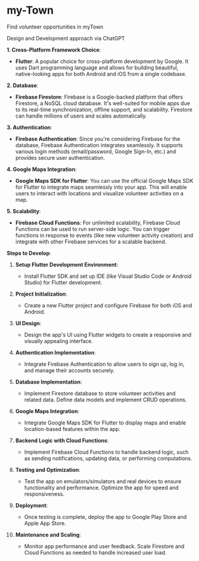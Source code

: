 # my-Town
Find volunteer opportunities in myTown

Design and Development approach via ChatGPT

**1. Cross-Platform Framework Choice**:
   - **Flutter**: A popular choice for cross-platform development by Google. It uses Dart programming language and allows for building beautiful, native-looking apps for both Android and iOS from a single codebase.

**2. Database**:
   - **Firebase Firestore**: Firebase is a Google-backed platform that offers Firestore, a NoSQL cloud database. It's well-suited for mobile apps due to its real-time synchronization, offline support, and scalability. Firestore can handle millions of users and scales automatically.

**3. Authentication**:
   - **Firebase Authentication**: Since you're considering Firebase for the database, Firebase Authentication integrates seamlessly. It supports various login methods (email/password, Google Sign-In, etc.) and provides secure user authentication.

**4. Google Maps Integration**:
   - **Google Maps SDK for Flutter**: You can use the official Google Maps SDK for Flutter to integrate maps seamlessly into your app. This will enable users to interact with locations and visualize volunteer activities on a map.

**5. Scalability**:
   - **Firebase Cloud Functions**: For unlimited scalability, Firebase Cloud Functions can be used to run server-side logic. You can trigger functions in response to events (like new volunteer activity creation) and integrate with other Firebase services for a scalable backend.

**Steps to Develop**:

1. **Setup Flutter Development Environment**:
   - Install Flutter SDK and set up IDE (like Visual Studio Code or Android Studio) for Flutter development.

2. **Project Initialization**:
   - Create a new Flutter project and configure Firebase for both iOS and Android.

3. **UI Design**:
   - Design the app's UI using Flutter widgets to create a responsive and visually appealing interface.

4. **Authentication Implementation**:
   - Integrate Firebase Authentication to allow users to sign up, log in, and manage their accounts securely.

5. **Database Implementation**:
   - Implement Firestore database to store volunteer activities and related data. Define data models and implement CRUD operations.

6. **Google Maps Integration**:
   - Integrate Google Maps SDK for Flutter to display maps and enable location-based features within the app.

7. **Backend Logic with Cloud Functions**:
   - Implement Firebase Cloud Functions to handle backend logic, such as sending notifications, updating data, or performing computations.

8. **Testing and Optimization**:
   - Test the app on emulators/simulators and real devices to ensure functionality and performance. Optimize the app for speed and responsiveness.

9. **Deployment**:
   - Once testing is complete, deploy the app to Google Play Store and Apple App Store.

10. **Maintenance and Scaling**:
    - Monitor app performance and user feedback. Scale Firestore and Cloud Functions as needed to handle increased user load.

